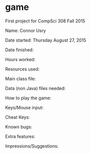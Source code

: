 # game
First project for CompSci 308 Fall 2015

Name: Connor Usry

Date started: Thursday August 27, 2015

Date finished:

Hours worked:

Resources used:

Main class file:

Data (non Java) files needed:

How to play the game:

Keys/Mouse input:

Cheat Keys:

Known bugs:

Extra features:

Impressions/Suggestions:
